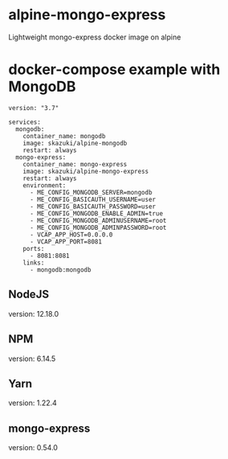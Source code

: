 # alpine-mongo-express
Lightweight mongo-express docker image on alpine

# docker-compose example with MongoDB
```
version: "3.7"

services:
  mongodb:
    container_name: mongodb
    image: skazuki/alpine-mongodb
    restart: always
  mongo-express:
    container_name: mongo-express
    image: skazuki/alpine-mongo-express
    restart: always
    environment:
      - ME_CONFIG_MONGODB_SERVER=mongodb
      - ME_CONFIG_BASICAUTH_USERNAME=user
      - ME_CONFIG_BASICAUTH_PASSWORD=user
      - ME_CONFIG_MONGODB_ENABLE_ADMIN=true
      - ME_CONFIG_MONGODB_ADMINUSERNAME=root
      - ME_CONFIG_MONGODB_ADMINPASSWORD=root
      - VCAP_APP_HOST=0.0.0.0
      - VCAP_APP_PORT=8081
    ports:
      - 8081:8081
    links:
      - mongodb:mongodb
```

## NodeJS
version: 12.18.0

## NPM
version: 6.14.5

## Yarn
version: 1.22.4

## mongo-express
version: 0.54.0
